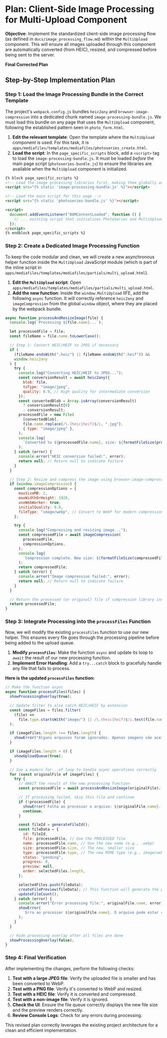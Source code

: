 # Plan: Client-Side Image Processing for Multi-Upload Component

**Objective**: Implement the standardized client-side image processing flow (as defined in `docs/image_processing_flow.md`) within the `MultiUpload` component. This will ensure all images uploaded through this component are automatically converted (from HEIC), resized, and compressed before being sent to the server.

**Final Corrected Plan**

## Step-by-Step Implementation Plan

### Step 1: Load the Image Processing Bundle in the Correct Template

The project's `webpack.config.js` bundles `heic2any` and `browser-image-compression` into a dedicated chunk named `image-processing-bundle.js`. We must load this bundle on any page that uses the `MultiUpload` component, following the established pattern seen in `photo_form.html`.

1. **Edit the relevant template**: Open the template where the `MultiUpload` component is used. For this task, it is `apps/mediafiles/templates/mediafiles/photoseries_create.html`.
2. **Load the script**: In the `page_specific_scripts` block, add a `<script>` tag to load the `image-processing-bundle.js`. It must be loaded _before_ the main page script (`photoseries-bundle.js`) to ensure the libraries are available when the `MultiUpload` component is initialized.

```html
{% block page_specific_scripts %}
<!-- Load the image processing libraries first, making them globally available -->
<script src="{% static 'image-processing-bundle.js' %}"></script>

<!-- Load the main script for this page -->
<script src="{% static 'photoseries-bundle.js' %}"></script>

<script>
  document.addEventListener("DOMContentLoaded", function () {
    // ... existing script that initializes PhotoSeries and MultiUpload ...
  });
</script>
{% endblock page_specific_scripts %}
```

### Step 2: Create a Dedicated Image Processing Function

To keep the code modular and clean, we will create a new asynchronous helper function inside the `MultiUpload` JavaScript module (which is part of the inline script in `apps/mediafiles/templates/mediafiles/partials/multi_upload.html`).

1. **Edit the `MultiUpload` script**: Open `apps/mediafiles/templates/mediafiles/partials/multi_upload.html`.
2. **Add the new function**: Inside the `window.MultiUpload` IIFE, add the following `async` function. It will correctly reference `heic2any` and `imageCompression` from the global `window` object, where they are placed by the webpack bundle.

```javascript
async function processAndResizeImage(file) {
  console.log(`Processing ${file.name}...`);

  let processedFile = file;
  const fileName = file.name.toLowerCase();

  // Step 1: Convert HEIC/HEIF to JPEG if necessary
  if (
    (fileName.endsWith(".heic") || fileName.endsWith(".heif")) &&
    window.heic2any
  ) {
    try {
      console.log("Converting HEIC/HEIF to JPEG...");
      const conversionResult = await heic2any({
        blob: file,
        toType: "image/jpeg",
        quality: 0.9, // High quality for intermediate conversion
      });
      const convertedBlob = Array.isArray(conversionResult)
        ? conversionResult[0]
        : conversionResult;
      processedFile = new File(
        [convertedBlob],
        file.name.replace(/\.(heic|heif)$/i, ".jpg"),
        { type: "image/jpeg" },
      );
      console.log(
        `Converted to ${processedFile.name}, size: ${formatFileSize(processedFile.size)}`,
      );
    } catch (error) {
      console.error("HEIC conversion failed:", error);
      return null; // Return null to indicate failure
    }
  }

  // Step 2: Resize and compress the image using browser-image-compression
  if (window.imageCompression) {
    const compressionOptions = {
      maxSizeMB: 2,
      maxWidthOrHeight: 1920,
      useWebWorker: true,
      initialQuality: 0.8,
      fileType: "image/webp", // Convert to WebP for modern compression
    };

    try {
      console.log("Compressing and resizing image...");
      const compressedFile = await imageCompression(
        processedFile,
        compressionOptions,
      );
      console.log(
        `Compression complete. New size: ${formatFileSize(compressedFile.size)}`,
      );
      return compressedFile;
    } catch (error) {
      console.error("Image compression failed:", error);
      return null; // Return null to indicate failure
    }
  }

  // Return the processed (or original) file if compression library isn't loaded
  return processedFile;
}
```

### Step 3: Integrate Processing into the `processFiles` Function

Now, we will modify the existing `processFiles` function to use our new helper. This ensures every file goes through the processing pipeline before being added to the upload queue.

1. **Modify `processFiles`**: Make the function `async` and update its loop to `await` the result of our new processing function.
2. **Implement Error Handling**: Add a `try...catch` block to gracefully handle any file that fails to process.

**Here is the updated `processFiles` function:**

```javascript
// Make the function async
async function processFiles(files) {
  showProcessingOverlay(true);

  // Update filter to also catch HEIC/HEIF by extension
  const imageFiles = files.filter(
    (file) =>
      file.type.startsWith("image/") || /\.(heic|heif)$/i.test(file.name),
  );

  if (imageFiles.length !== files.length) {
    showError("Alguns arquivos foram ignorados. Apenas imagens são aceitas.");
  }

  if (imageFiles.length > 0) {
    showUploadQueue(true);
  }

  // Use a modern for...of loop to handle async operations correctly
  for (const originalFile of imageFiles) {
    try {
      // AWAIT the result of the new processing function
      const processedFile = await processAndResizeImage(originalFile);

      // If processing failed, skip this file and continue
      if (!processedFile) {
        showError(`Falha ao processar o arquivo: ${originalFile.name}.`);
        continue;
      }

      const fileId = generateFileId();
      const fileData = {
        id: fileId,
        file: processedFile, // Use the PROCESSED file
        name: processedFile.name, // Use the new name (e.g., .webp)
        size: processedFile.size, // The new, smaller size
        type: processedFile.type, // The new MIME type (e.g., image/webp)
        status: "pending",
        progress: 0,
        preview: null,
        order: selectedFiles.length,
      };

      selectedFiles.push(fileData);
      createFilePreview(fileData); // This function will generate the preview
      updateFileCount();
    } catch (error) {
      console.error("Error processing file:", originalFile.name, error);
      showError(
        `Erro ao processar ${originalFile.name}. O arquivo pode estar corrompido.`,
      );
    }
  }

  // Hide processing overlay after all files are done
  showProcessingOverlay(false);
}
```

### Step 4: Final Verification

After implementing the changes, perform the following checks:

1. **Test with a large JPEG file**: Verify the uploaded file is smaller and has been converted to WebP.
2. **Test with a PNG file**: Verify it's converted to WebP and resized.
3. **Test with a HEIC file**: Verify it is converted and compressed.
4. **Test with a non-image file**: Verify it is ignored.
5. **Check the UI**: Ensure the file queue correctly displays the new file size and the preview renders correctly.
6. **Review Console Logs**: Check for any errors during processing.

This revised plan correctly leverages the existing project architecture for a clean and efficient implementation.

